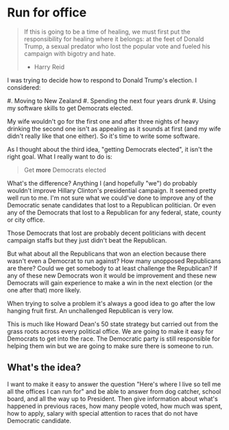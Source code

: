 # Run for office

> If this is going to be a time of healing, we must first put the
> responsibility for healing where it belongs: at the feet of Donald
> Trump, a sexual predator who lost the popular vote and fueled his
> campaign with bigotry and hate.
>
> - Harry Reid

I was trying to decide how to respond to Donald Trump's election.  I considered:

#. Moving to New Zealand
#. Spending the next four years drunk
#. Using my software skills to get Democrats elected.

My wife wouldn't go for the first one and after three nights of heavy
drinking the second one isn't as appealing as it sounds at first (and
my wife didn't really like that one either).  So it's time to write some software.

As I thought about the third idea, "getting Democrats elected", it isn't the
right goal.  What I really want to do is:

> Get **more** Democrats elected

What's the difference?  Anything I (and hopefully "we") do probably
wouldn't improve Hillary Clinton's presidential campaign.  It seemed
pretty well run to me.  I'm not sure what we could've done to improve
any of the Democratic senate candidates that lost to a Republican
politician.  Or even any of the Democrats that lost to a Republican
for any federal, state, county or city office.

Those Democrats that lost are probably decent politicians with decent
campaign staffs but they just didn't beat the Republican.

But what about all the Republicans that won an election because there
wasn't even a Democrat to run against?  How many unopposed Republicans
are there?  Could we get somebody to at least challenge the
Republican?  If any of these new Democrats won it would be improvement
and these new Democrats will gain experience to make a win in the next
election (or the one after that) more likely.

When trying to solve a problem it's always a good idea to go after the
low hanging fruit first.  An unchallenged Republican is very low.

This is much like Howard Dean's 50 state strategy but carried out from
the grass roots across every political office.  We are going to make
it easy for Democrats to get into the race.  The Democratic party is
still responsible for helping them win but we are going to make sure
there is someone to run.

## What's the idea?

I want to make it easy to answer the question "Here's where I live so
tell me all the offices I can run for" and be able to answer from dog
catcher, school board, and all the way up to President.  Then give
information about what's happened in previous races, how many people
voted, how much was spent, how to apply, salary with special attention
to races that do not have Democratic candidate.
